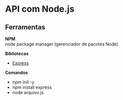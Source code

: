 # API com Node.js

## Ferramentas
<strong>NPM</strong>
<br>node package manager (gerenciador de pacotes Node)
<p><strong>Bibliotecas</strong></p>
<ul>
    <li><a href='https://www.npmjs.com/package/express'>Express</a></li>
</ul>
<p><strong>Comandos</strong></p>
<ul>
    <li>npm init -y</li>
    <li>npm install express</li>
    <li>node arquivo.js</li>
</ul>